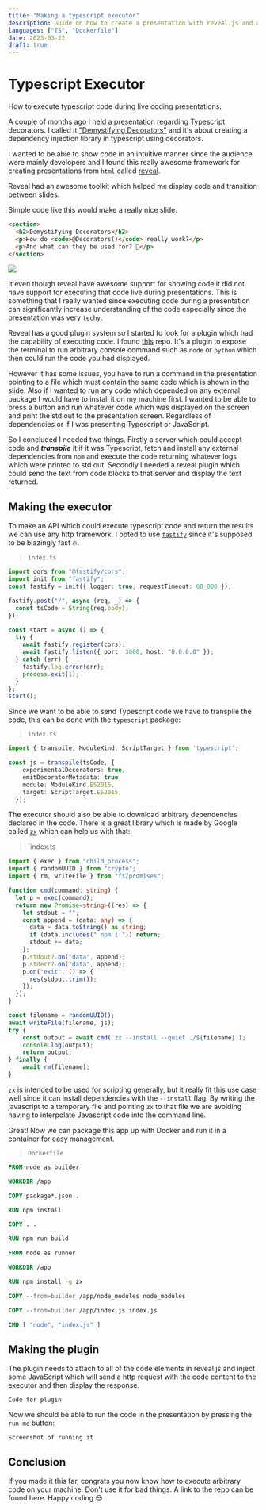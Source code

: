 ```yaml
---
title: "Making a typescript executor"
description: Guide on how to create a presentation with reveal.js and adding live code execution
languages: ["TS", "Dockerfile"]
date: 2023-03-22
draft: true
---
```


# Typescript Executor

How to execute typescript code during live coding presentations.

A couple of months ago I held a presentation regarding Typescript decorators. I called it ["Demystifying Decorators"](https://redsuperbat.github.io/demystifying-decorators/) and it's about creating a dependency injection library in typescript using decorators. 

I wanted to be able to show code in an intuitive manner since the audience were mainly developers and I found this really awesome framework for creating presentations from `html` called [reveal](https://reveal.com). 

Reveal had an awesome toolkit which helped me display code and transition between slides. 

Simple code like this would make a really nice slide.
```html
<section>
  <h2>Demystifying Decorators</h2>
  <p>How do <code>@Decorators()</code> really work?</p>
  <p>And what can they be used for? 🤷</p>
</section>
```

![](../decorators.png)

It even though reveal have awesome support for showing code it did not have support for executing that code live during presentations. This is something that I really wanted since executing code during a presentation can significantly increase understanding of the code especially since the presentation was very `techy`.

Reveal has a good plugin system so I started to look for a plugin which had the capability of executing code. I found [this](https://github.com/stanleynguyen/reveal-run-in-terminal) repo. It's a plugin to expose the terminal to run arbitrary console command such as `node` or `python` which then could run the code you had displayed. 

However it has some issues, you have to run a command in the presentation pointing to a file which must contain the same code which is shown in the slide. Also if I wanted to run any code which depended on any external package I would have to install it on my machine first. I wanted to be able to press a button and run whatever code which was displayed on the screen and print the std out to the presentation screen. Regardless of dependencies or if I was presenting Typescript or JavaScript. 

So I concluded I needed two things. Firstly a server which could accept code and ***transpile*** it if it was Typescript, fetch and install any external dependencies from `npm` and execute the code returning whatever logs which were printed to std out. Secondly I needed a reveal plugin which could send the text from code blocks to that server and display the text returned. 

## Making the executor

To make an API which could execute typescript code and return the results we can use any http framework. I opted to use [`fastify`](https://fastify.dev/) since it's supposed to be blazingly fast 🔥.

>`index.ts`
```ts
import cors from "@fastify/cors";
import init from "fastify";
const fastify = init({ logger: true, requestTimeout: 60_000 });

fastify.post("/", async (req, _) => {
  const tsCode = String(req.body);
});

const start = async () => {
  try {
    await fastify.register(cors);
    await fastify.listen({ port: 3000, host: "0.0.0.0" });
  } catch (err) {
    fastify.log.error(err);
    process.exit(1);
  }
};
start();
```

Since we want to be able to send Typescript code we have to transpile the code, this can be done with the `typescript` package:

> `index.ts`
```ts
import { transpile, ModuleKind, ScriptTarget } from 'typescript';

const js = transpile(tsCode, {
    experimentalDecorators: true,
    emitDecoratorMetadata: true,
    module: ModuleKind.ES2015,
    target: ScriptTarget.ES2015,
  });
```

The executor should also be able to download arbitrary dependencies declared in the code. There is a great library which is made by Google called [`zx`](https://GitHub.com/google/zx) which can help us with that:

> `index.ts
```ts
import { exec } from "child_process";
import { randomUUID } from "crypto";
import { rm, writeFile } from "fs/promises";

function cmd(command: string) {
  let p = exec(command);
  return new Promise<string>((res) => {
    let stdout = "";
    const append = (data: any) => {
      data = data.toString() as string;
      if (data.includes(" npm i ")) return;
      stdout += data;
    };
    p.stdout?.on("data", append);
    p.stderr?.on("data", append);
    p.on("exit", () => {
      res(stdout.trim());
    });
  });
}

const filename = randomUUID();
await writeFile(filename, js);
try {
    const output = await cmd(`zx --install --quiet ./${filename}`);
    console.log(output);
    return output;
} finally {
	await rm(filename);
}
```

`zx` is intended to be used for scripting generally, but it really fit this use case well since it can install dependencies with the `--install` flag. By writing the javascript to a temporary file and pointing `zx` to that file we are avoiding having to interpolate Javascript code into the command line.

Great! Now we can package this app up with Docker and run it in a container for easy management.

> `Dockerfile`
```Dockerfile
FROM node as builder

WORKDIR /app

COPY package*.json .

RUN npm install

COPY . .

RUN npm run build

FROM node as runner

WORKDIR /app

RUN npm install -g zx

COPY --from=builder /app/node_modules node_modules

COPY --from=builder /app/index.js index.js

CMD [ "node", "index.js" ]
```


## Making the plugin

The plugin needs to attach to all of the code elements in reveal.js and inject some JavaScript which will send a http request with the code content to the executor and then display the response.

```
Code for plugin
```

Now we should be able to run the code in the presentation by pressing the `run me` button:

```
Screenshot of running it
```

## Conclusion 

If you made it this far, congrats you now know how to execute arbitrary code on your machine. Don't use it for bad things. A link to the repo can be found here. Happy coding 😎